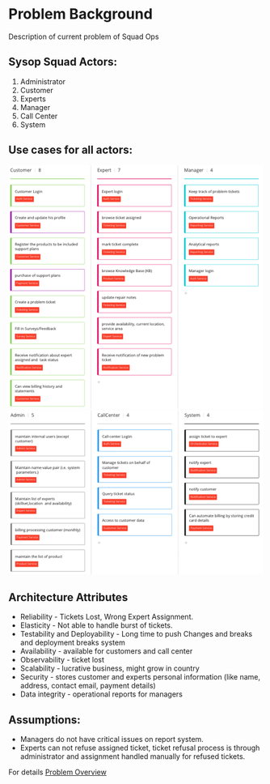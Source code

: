 # Problem Background

Description of current problem of Squad Ops
    
## Sysop Squad Actors:
1. Administrator
2. Customer
3. Experts
4. Manager
5. Call Center
6. System

## Use cases for all actors:

![usecase](../img/customer_manager_expert_usecase.png)
![admin_system_callcenter](../img/admin_system_callcenter_usecase.png)

## Architecture Attributes 
- Reliability - Tickets Lost, Wrong Expert Assignment.
- Elasticity - Not able to handle burst of tickets.
- Testability and Deployability - Long time to push Changes and breaks and deployment breaks system
- Availability - available for customers and call center
- Observability - ticket lost 
- Scalability - lucrative business, might grow in country
- Security - stores customer and experts personal information (like name, address, contact email, payment details)
- Data integrity - operational reports for managers

## Assumptions:

- Managers do not have critical issues on report system. 
- Experts can not refuse assigned ticket, ticket refusal process is through administrator and assignment handled manually for refused tickets.


For details [Problem Overview](ProblemOverview.md)
